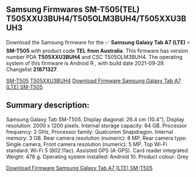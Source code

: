 <h2>Samsung Firmwares SM-T505(TEL) T505XXU3BUH4/T505OLM3BUH4/T505XXU3BUH3</h2>
Download the Samsung firmware for the ✅ <strong>Samsung Galaxy Tab A7 (LTE) </strong> ⭐ <strong>SM-T505</strong> with product code <strong>TEL</strong> <strong> from Australia</strong>. This firmware has version number PDA <strong>T505XXU3BUH4</strong> and CSC T505OLM3BUH4. The operating system of this firmware is Android R , with build date 2021-09-29. Changelist <strong>21871327</strong>.


[SM-T505](https://samfirm.shop/samsung/model/SM-T505)
[T505XXU3BUH4](https://samfirm.shop/samsung/pda/T505XXU3BUH4)
[Download Firmware Samsung Galaxy Tab A7 (LTE) SM-T505](https://samfirm.shop/samsung/firmware/460712)
<h2>Summary description:</h2>
<p>Samsung Galaxy Tab SM-T505. Display diagonal: 26.4 cm (10.4"), Display resolution: 2000 x 1200 pixels. Internal storage capacity: 64 GB. Processor frequency: 2 GHz, Processor family: Qualcomm Snapdragon. Internal memory: 3 GB. Rear camera resolution (numeric): 8 MP, Rear camera type: Single camera, Front camera resolution (numeric): 5 MP. Top Wi-Fi standard: Wi-Fi 5 (802.11ac). Assisted GPS (A-GPS). Card reader integrated. Weight: 476 g. Operating system installed: Android 10. Product colour: Grey</p>


[Download Firmware Samsung Galaxy Tab A7 (LTE) SM-T505](https://samfirm.shop/samsung/firmware/460712)

